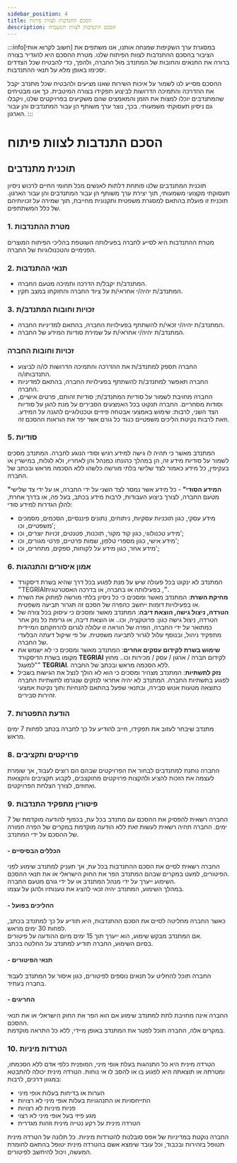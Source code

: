 ```yaml
---
sidebar_position: 4
title: הסכם התנדבות לצוות פיתוח 
description: הסכם התנדבות לצוות המעבדה
---
```


:::info[חשוב לקרוא אותי]
במסגרת ערך השקיפות שמנחה אותנו, אנו משתפים את הציבור בהסכם ההתנדבות לצוות הפיתוח שלנו. מטרת ההסכם היא להגדיר בצורה ברורה את התנאים והחובות של המתנדב מול החברה, ולהפך, כדי להבטיח שכל הצדדים יסכימו באופן מלא על תנאי ההתנדבות.

ההסכם מסייע לנו לשמור על איכות השירות שאנו מציעים ולהבטיח שכל מתנדב יקבל את ההדרכה והתמיכה הדרושות לביצוע תפקידו בצורה המיטבית. כך אנו מבטיחים שהמתנדבים יוכלו למצות את הזמן והמאמצים שהם משקיעים בפרויקטים שלנו, ויקבלו גם ניסיון תעסוקתי משמעותי. בכך, נוצר ערך משותף הן עבור המתנדבים והן עבור הארגון.
:::

# הסכם התנדבות לצוות פיתוח

## תוכנית מתנדבים
תוכנית המתנדבים שלנו פותחת דלתות לאנשים מכל תחומי החיים לרכוש ניסיון תעסוקתי מקצועי משמעותי, תוך יצירת ערך משותף הן עבור המתנדבים והן עבור הארגון. תוכנית זו פועלת בהתאם למסגרת משפטית ותקנונית מחייבת, תוך שמירה על זכויותיהם של כלל המשתתפים.

### 1. מטרת ההתנדבות
מטרת ההתנדבות היא לסייע לחברה בפעילותה השוטפת בהליכי הפיתוח המוצרים הפנימיים והטכנולוגיות של החברה.

### 2. תנאי ההתנדבות
- המתנדב/ת יקבל/ת הדרכה ותמיכה מטעם החברה.
- המתנדב/ת יהיה/י אחראי/ת על ציוד החברה והחזקתו במצב תקין.

### 3. זכויות וחובות המתנדב/ת
- המתנדב/ת יהיה/י זכאי/ת להשתתף בפעילויות החברה, בהתאם למדיניות החברה.
- המתנדב/ת יהיה/י אחראי/ת על שמירת סודיות המידע של החברה.

### זכויות וחובות החברה
- החברה תספק למתנדב/ת את ההדרכה והתמיכה הדרושות לו/ה לביצוע התנדבותו/ה.
- החברה תאפשר למתנדב/ת להשתתף בפעילויות החברה, בהתאם למדיניות החברה.
- החברה מחויבת לשמור על סודיות המתנדב/ת; סודיות זהותם, פרטים אישיים, וסודות מסחריים. החברה תנקוט בכל האמצעים הסבירים על מנת להגן על סודיות הצד השני, לרבות: שימוש באמצעי אבטחה פיזיים וטכנולוגיים להגנה על המידע. וזאת לרבות נקיטת הליכים משפטיים כנגד כל גורם אשר יפר את הוראות ההסכם זה.

### 5. סודיות
המתנדב מאשר כי תהיה לו גישה למידע רגיש וסודי הנוגע לחברה. המתנדב מסכים לשמור על סודיות מידע זה, הן במהלך כהונתו כמנהל והן לאחריו, ולא לגלות, במישרין או בעקיפין, כל מידע כאמור לצד שלישי בלתי מורשה כלשהו ללא הסכמה מראש ובכתב של החברה.

**"המידע הסודי"** - כל מידע אשר נמסר לצד השני על ידי החברה, או על ידי צד שלישי מטעם החברה, לצורך ביצוע העבודות, לרבות מידע בכתב, בעל פה, או בדרך אחרת, להלן הגדרות למידע סודי:
- מידע עסקי, כגון תוכניות עסקיות, ניתוחים, נתונים פיננסיים, הסכמים, מסמכים משפטיים, וכו';
- מידע טכנולוגי, כגון קוד מקור, תוכנות, פטנטים, זכויות יוצרים, וכו';
- מידע אישי, כגון מספרי טלפון, שמות פרטיים, פרטי מגורים, וכו';
- מידע אחר, כגון מידע על לקוחות, ספקים, מתחרים, וכו';

### 6. אמון איסורים והתנהגות
- המתנדב לא ינקוט בכל פעולה שיש על מנת לפגוע בכל דרך שהיא בשרת דיסקורד ״TEGRIAI״, בפעילותה או בחברה, או בדרכה האסטרטגית.
- **מחיקת השרת**: המתנדב מאשר ומסכים כי כל ניסיון בלתי מורשה למחוק את השרת או בפעילויות דומות ייחשב כהפרה של הסכם זה תגרור תביעה משפטית.
- **הטרדה, ניצול גישה, הוצאת דיבה**: המתנדב מאשר ומסכים כי עיסוק בכל צורה של הטרדה, ניצול גישה כגון: פרוטקציה, וכו.. או הוצאת דיבה, או גרימת כל נזק אחר כמתואר על ידי החברה, הפרה של הוראה זו עלולה לגרום להרחקתם המיידית מתפקיד ניהול, ובנוסף עלול לגרור לתביעה משפטית. על פי שיקול דעתה הבלעדי של החברה.
- **שימוש בשרת לקידום עסקים אחרים**: המתנדב מאשר ומסכים כי לא ישמש את מקומו בשרת הדיסקורד **TEGRIAI** לקידום חברה / ארגון / עסק / מכירות וכו.. מחוץ "למעגל" **TEGRIAI**. ללא הסכמה מראש ובכתב של החברה.
- **נזק לתשתיות**: המתנדב מצהיר ומסכים כי הוא לא הולך לנצל את הגישות בשביל לפגוע בתשתיות החברה. המתנדב לא יהיה אחראי לנזקים שנגרמו לתשתיות החברה כתוצאה מטעות אנוש סבירה, ובתנאי שפעל בהתאם להנחיות ותוך נקיטת אמצעי זהירות סבירים.

### 7. הודעת התפטרות
מתנדב שיבחר לעזוב את תפקידו, חייב להודיע על כך לחברה בכתב לפחות 7 ימים מראש.

### 8. פרויקטים ותקציבים
החברה נותנת למתנדבים לבחור את הפרויקטים שבהם הם רוצים לעבוד, אך שומרת לעצמה את הזכות להציע ולהקצות פרויקטים מתוקצבים, לקבוע תקציבים והקצאות ואחוזים, לצורך הצלחת הפרויקטים.

### 9. פיטורין מתפקיד התנדבות
החברה רשאית להפסיק את ההסכם עם מתנדב בכל עת, בכפוף להודעה מוקדמת של 7 ימים. החברה תהיה רשאית לעשות זאת ללא הודעה מוקדמת במקרים של הפרה חמורה של ההסכם על ידי המתנדב.

#### - הכללים הבסיסיים
החברה רשאית לסיים את הסכם ההתנדבות בכל עת, אך תעניק למתנדב שימוע לפני הפיטורים, למעט במקרים שבהם המתנדב הפר את החוק הישראלי או את תנאי ההסכם.  
השימוע ייערך על ידי מנהל המתנדב או על ידי גורם מטעם החברה.  
במהלך השימוע, המתנדב יהיה זכאי להציג את טענותיו ולהגן על עצמו.

#### - ההליכים בפועל
כאשר החברה מחליטה לסיים את הסכם ההתנדבות, היא תודיע על כך למתנדב בכתב, לפחות 30 ימים מראש.  
אם המתנדב מבקש שימוע, הוא ייערך תוך 15 ימים מיום ההודעה על פיטורים.  
בסיום השימוע, החברה תודיע למתנדב על החלטה בכתב.

#### - תנאי הפיטורים
החברה תוכל להחליט על תנאים נוספים לפיטורים, כגון איסור על המתנדב לעבוד בחברה בעתיד.

#### - החריגים
החברה אינה מחויבת לתת למתנדב שימוע אם הוא הפר את החוק הישראלי או את תנאי ההסכם.  
במקרים אלה, החברה תוכל לפטר את המתנדב באופן מיידי, ללא כל התראה מוקדמת.

### 10. הטרדות מיניות
הטרדה מינית היא כל התנהגות בעלת אופי מיני, המופנית כלפי אדם ללא הסכמתו, ומטרתה או תוצאתה היא לפגוע בו או להסב לו אי נוחות. הטרדה מינית יכולה להתבטא במגוון דרכים, לרבות:
- הערות או בדיחות בעלות אופי מיני
- התייחסויות או התנהגויות בעלות אופי מיני לא רצויות
- פניות מיניות לא רצויות
- מגע פיזי בעל אופי מיני לא רצוי
- הטרדה מינית על רקע נטייה מינית וזהות מגדרית

החברה נוקטת במדיניות של אפס סובלנות להטרדות מיניות. כל תלונה על הטרדה מינית תטופל בזהירות ובכבוד, וכל עובד שימצא אשם בהטרדה מינית יטופל בהתאם לחומרת המעשה, ויכול להיחשב לפיטורים.
